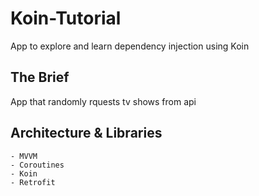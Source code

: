 # Koin-Tutorial
App to explore and learn dependency injection using Koin

## The Brief

App that randomly rquests tv shows from api


## Architecture & Libraries
    - MVVM
    - Coroutines 
    - Koin
    - Retrofit
